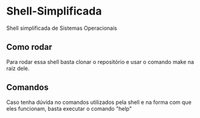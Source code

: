 # Shell-Simplificada
Shell simplificada de Sistemas Operacionais
## Como rodar
Para rodar essa shell basta clonar o repositório e usar o comando make na raíz dele.
## Comandos
Caso tenha dúvida no comandos utilizados pela shell e na forma com que eles funcionam, basta executar o comando "help"
